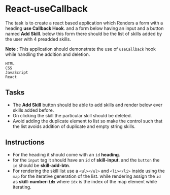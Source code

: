 
# React-useCallback
The task is to create a react based application which Renders a form with a heading **use Callback Hook**. and a form below having an input and a button named **Add Skill**. below this form there should be the list of skills added by the user with 4 preadded skills.

**Note** : This application should demonstrate the use of `useCallback` hook while handling the addition and deletion.

```
HTML
CSS
JavaScript
React
```

 
## Tasks
- The **Add Skill** button should be able to add skills and render below ever skills added before.
- On clicking the skill the particular skill should be deleted.
- Avoid adding the duplicate element to list so make the control such that the list avoids addition of duplicate and empty string skills.
## Instructions
- For the heading it should come with an `id` **heading**.
- for the `input` tag it should have an `id` of **skill-input**. and the `button` the `id` should be **skill-add-btn**.
- For rendering the skill list use a `<ul></ul>` and `<li></li>` inside using the `map` for the iterative generation of the list. while rendering assign the `id` as **skill-number-`idx`** where `idx` is the index of the map element while iterating.
